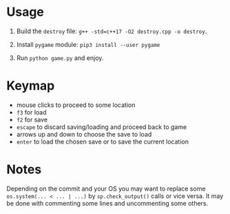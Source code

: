 # Usage

1. Build the `destroy` file: `g++ -std=c++17 -O2 destroy.cpp -o destroy`.

2. Install `pygame` module: `pip3 install --user pygame`

3. Run `python game.py` and enjoy.

# Keymap

- mouse clicks to proceed to some location
- `f3` for load
- `f2` for save
- `escape` to discard saving/loading and proceed back to game
- arrows up and down to choose the save to load
- `enter` to load the chosen save or to save the current location

# Notes

Depending on the commit and your OS you may want to replace some `os.system(... < ... | ...)` by `sp.check_output()` calls or vice versa. It may be done with commenting some lines and uncommenting some others.
